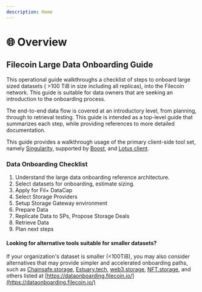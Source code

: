```yaml
---
description: Home
---
```


# 🌐 Overview

## Filecoin Large Data Onboarding Guide

This operational guide walkthroughs a checklist of steps to onboard large sized datasets ( >100 TiB in size including all replicas), into the Filecoin network. This guide is suitable for data owners that are seeking an introduction to the onboarding process.

The end-to-end data flow is covered at an introductory level, from planning, through to retrieval testing. This guide is intended as a top-level guide that summarizes each step, while providing references to more detailed documentation.

This guide provides a walkthrough usage of the primary client-side tool set, namely [Singularity,](https://github.com/tech-greedy/singularity) supported by [Boost](https://boost.filecoin.io/), and [Lotus client](https://lotus.filecoin.io/).&#x20;

### Data Onboarding Checklist

1. Understand the large data onboarding reference architecture.
2. Select datasets for onboarding, estimate sizing.
3. Apply for Fil+ DataCap
4. Select Storage Providers
5. Setup Storage Gateway environment
6. Prepare Data
7. Replicate Data to SPs, Propose Storage Deals&#x20;
8. Retrieve Data
9. Plan next steps

#### Looking for alternative tools suitable for smaller datasets?

If your organization's dataset is smaller (<100TiB), you may also consider alternatives that may provide simpler and accelerated onboarding paths, such as [Chainsafe.storage](https://storage.chainsafe.io/), [Estuary.tech](https://estuary.tech/),  [web3.storage](https://web3.storage), [NFT.storage](https://nft.storage), and others listed at [https://dataonboarding.filecoin.io/](https://dataonboarding.filecoin.io/)

